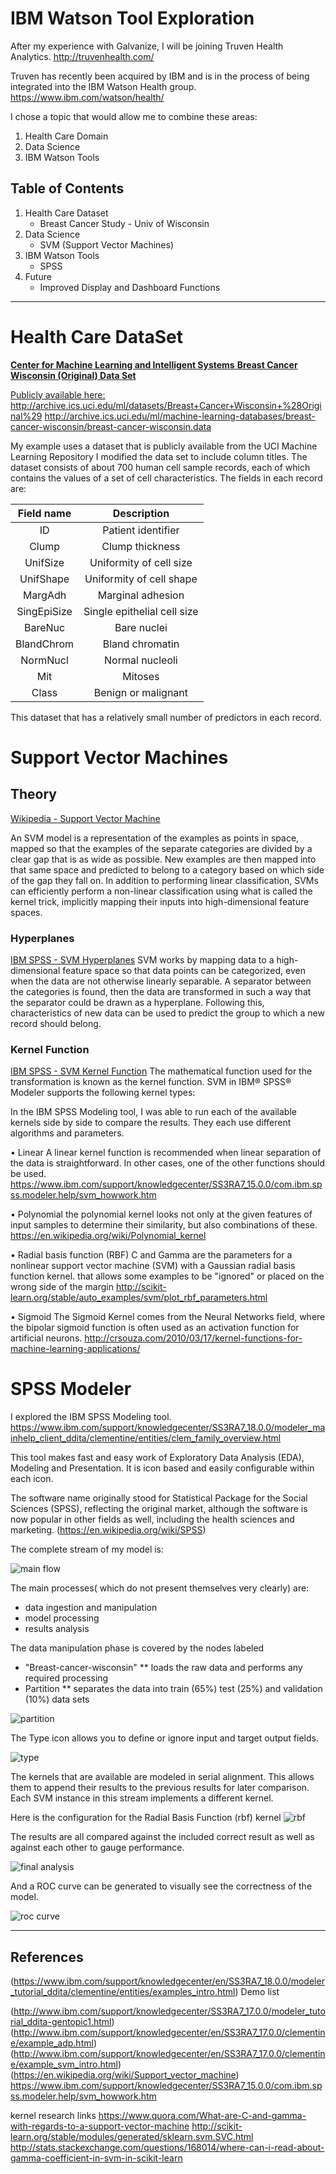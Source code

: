 # IBM Watson Tool Exploration

After my experience with Galvanize, I will be joining Truven Health Analytics. 
http://truvenhealth.com/

Truven has recently been acquired by IBM and is in the process of being integrated into the IBM Watson Health group. https://www.ibm.com/watson/health/

I chose a topic that would allow me to combine these areas:
1. Health Care Domain
2. Data Science
3. IBM Watson Tools


## Table of Contents
1. Health Care Dataset
    * Breast Cancer Study - Univ of Wisconsin
2. Data Science
    * SVM (Support Vector Machines)
3. IBM Watson Tools
    * SPSS
4. Future
    * Improved Display and Dashboard Functions

---
# Health Care DataSet
<a href="http://cml.ics.uci.edu">

<b>Center for Machine Learning and Intelligent Systems</b> 
<b>Breast Cancer Wisconsin (Original) Data Set</b>

Publicly available here:
http://archive.ics.uci.edu/ml/datasets/Breast+Cancer+Wisconsin+%28Original%29
http://archive.ics.uci.edu/ml/machine-learning-databases/breast-cancer-wisconsin/breast-cancer-wisconsin.data

My example uses a dataset that is publicly available from the UCI Machine Learning Repository
I modified the data set to include column titles.
The dataset consists of about 700 human cell sample records, each of which contains the values of a set of cell characteristics. 
The fields in each record are:

|Field name|Description|
|:--------:|:---------:|
|ID	|Patient identifier|
|Clump|	Clump thickness|
|UnifSize|	Uniformity of cell size|
|UnifShape|	Uniformity of cell shape|
|MargAdh|	Marginal adhesion|
|SingEpiSize|	Single epithelial cell size|
|BareNuc|	Bare nuclei|
|BlandChrom|	Bland chromatin|
|NormNucl|	Normal nucleoli|
|Mit|	Mitoses|
|Class|	Benign or malignant|

This dataset that has a relatively small number of predictors in each record.


# Support Vector Machines

## Theory
[Wikipedia - Support Vector Machine](https://en.wikipedia.org/wiki/Support_vector_machine) 

An SVM model is a representation of the examples as points in space, mapped so that the examples of the separate categories are divided by a clear gap that is as wide as possible. New examples are then mapped into that same space and predicted to belong to a category based on which side of the gap they fall on.
In addition to performing linear classification, SVMs can efficiently perform a non-linear classification using what is called the kernel trick, implicitly mapping their inputs into high-dimensional feature spaces.

### Hyperplanes
[IBM SPSS - SVM Hyperplanes](https://www.ibm.com/support/knowledgecenter/SS3RA7_15.0.0/com.ibm.spss.modeler.help/svm_howwork.htm)
SVM works by mapping data to a high-dimensional feature space so that data points can be categorized, even when the data are not otherwise linearly separable. A separator between the categories is found, then the data are transformed in such a way that the separator could be drawn as a hyperplane. Following this, characteristics of new data can be used to predict the group to which a new record should belong.


### Kernel Function
[IBM SPSS - SVM Kernel Function](https://www.ibm.com/support/knowledgecenter/SS3RA7_15.0.0/com.ibm.spss.modeler.help/svm_howwork.htm)
The mathematical function used for the transformation is known as the kernel function. SVM in IBM® SPSS® Modeler supports the following kernel types:

In the IBM SPSS Modeling tool, I was able to run each of the available kernels side by side to compare the results.
They each use different algorithms and parameters.

• Linear
A linear kernel function is recommended when linear separation of the data is straightforward. 
In other cases, one of the other functions should be used. 
https://www.ibm.com/support/knowledgecenter/SS3RA7_15.0.0/com.ibm.spss.modeler.help/svm_howwork.htm

• Polynomial
the polynomial kernel looks not only at the given features of input samples to determine their similarity, but also combinations of these.
https://en.wikipedia.org/wiki/Polynomial_kernel

• Radial basis function (RBF)
C and Gamma are the parameters for a nonlinear support vector machine (SVM) with a Gaussian radial basis function kernel.
that allows some examples to be "ignored" or placed on the wrong side of the margin
http://scikit-learn.org/stable/auto_examples/svm/plot_rbf_parameters.html

• Sigmoid
The Sigmoid Kernel comes from the Neural Networks field, where the bipolar sigmoid function is often used as an activation function for artificial neurons.
http://crsouza.com/2010/03/17/kernel-functions-for-machine-learning-applications/




# SPSS Modeler

I explored the IBM SPSS Modeling tool.
https://www.ibm.com/support/knowledgecenter/SS3RA7_18.0.0/modeler_mainhelp_client_ddita/clementine/entities/clem_family_overview.html

This tool makes fast and easy work of Exploratory Data Analysis (EDA), Modeling and Presentation.
It is icon based and easily configurable within each icon.

The software name originally stood for Statistical Package for the Social Sciences (SPSS),
reflecting the original market, although the software is now popular in other fields as 
well, including the health sciences and marketing.
(https://en.wikipedia.org/wiki/SPSS)



The complete stream of my model is:

![main flow](images/svm-stream-train-test-split.png)


The main processes( which do not present themselves very clearly) are:
* data ingestion and manipulation
* model processing
* results analysis


The data manipulation phase is covered by the nodes labeled

* "Breast-cancer-wisconsin"
** loads the raw data and performs any required processing 
* Partition
** separates the data into train (65%) test (25%) and validation (10%) data sets

![partition](images/partition-settings.png)



The Type icon allows you to define or ignore input and target output fields.

![type](images/Type-definition.png)



The kernels that are available are modeled in serial alignment.
This allows them to append their results to the previous results for later comparison.
Each SVM instance in this stream implements a different kernel.

Here is the configuration for the Radial Basis Function (rbf) kernel
![rbf](images/kernel-settings-rbf-gamma.png)


The results are all compared against the included correct result as well as against each other to gauge performance.


![final analysis](images/Final-Analysis-1.png)


And a ROC curve can be generated to visually see the correctness of the model.

![roc curve](images/ROC-curve.png )
    
    



---
## References

(https://www.ibm.com/support/knowledgecenter/en/SS3RA7_18.0.0/modeler_tutorial_ddita/clementine/entities/examples_intro.html) Demo list

(http://www.ibm.com/support/knowledgecenter/SS3RA7_17.0.0/modeler_tutorial_ddita-gentopic1.html)
(http://www.ibm.com/support/knowledgecenter/en/SS3RA7_17.0.0/clementine/example_adp.html)
(http://www.ibm.com/support/knowledgecenter/en/SS3RA7_17.0.0/clementine/example_svm_intro.html)
(https://en.wikipedia.org/wiki/Support_vector_machine)
https://www.ibm.com/support/knowledgecenter/SS3RA7_15.0.0/com.ibm.spss.modeler.help/svm_howwork.htm

kernel research links
https://www.quora.com/What-are-C-and-gamma-with-regards-to-a-support-vector-machine
http://scikit-learn.org/stable/modules/generated/sklearn.svm.SVC.html
http://stats.stackexchange.com/questions/168014/where-can-i-read-about-gamma-coefficient-in-svm-in-scikit-learn



